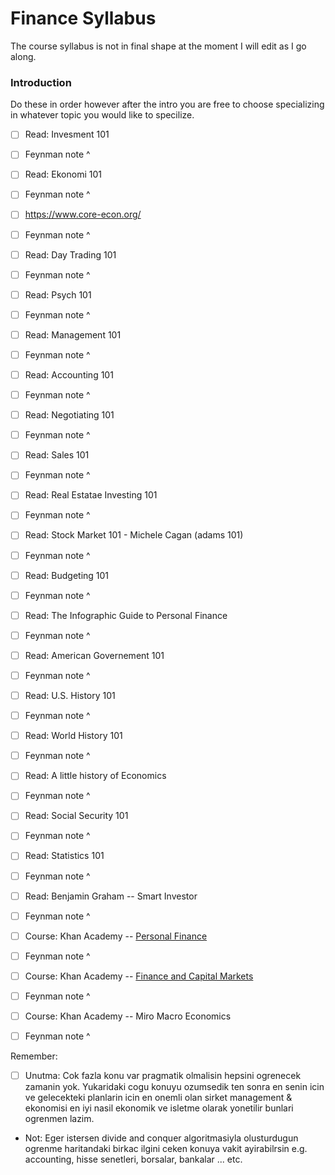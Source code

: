 # Finance Syllabus

The course syllabus is not in final shape at the moment I will edit as I go along.

### Introduction

Do these in order however after the intro you are free to choose specializing in whatever topic you would like to specilize.

- [ ] Read: Invesment 101 
- [ ] Feynman note ^
- [ ] Read: Ekonomi 101 
- [ ] Feynman note ^
- [ ] https://www.core-econ.org/
- [ ] Feynman note ^
- [ ] Read: Day Trading 101 
- [ ] Feynman note ^
- [ ] Read: Psych 101 
- [ ] Feynman note ^
- [ ] Read: Management 101 
- [ ] Feynman note ^
- [ ] Read: Accounting 101 
- [ ] Feynman note ^
- [ ] Read: Negotiating 101 
- [ ] Feynman note ^
- [ ] Read: Sales 101
- [ ] Feynman note ^
- [ ] Read: Real Estatae Investing 101 
- [ ] Feynman note ^
- [ ] Read: Stock Market 101 - Michele Cagan (adams 101)
- [ ] Feynman note ^
- [ ] Read: Budgeting 101 
- [ ] Feynman note ^
- [ ] Read: The Infographic Guide to Personal Finance 
- [ ] Feynman note ^
- [ ] Read: American Governement 101
- [ ] Feynman note ^
- [ ] Read: U.S. History 101
- [ ] Feynman note ^
- [ ] Read: World History 101
- [ ] Feynman note ^
- [ ] Read: A little history of Economics
- [ ] Feynman note ^
- [ ] Read: Social Security 101
- [ ] Feynman note ^
- [ ] Read: Statistics 101 
- [ ] Feynman note ^
- [ ] Read: Benjamin Graham -- Smart Investor
- [ ] Feynman note ^
- [ ] Course: Khan Academy -- [Personal Finance](https://www.khanacademy.org/college-careers-more/personal-finance)
- [ ] Feynman note ^
- [ ] Course: Khan Academy -- [Finance and Capital Markets](https://www.khanacademy.org/economics-finance-domain/core-finance)
- [ ] Feynman note ^
- [ ] Course: Khan Academy -- Miro Macro Economics
- [ ] Feynman note ^


Remember:

- [ ] Unutma: Cok fazla konu var pragmatik olmalisin hepsini ogrenecek zamanin yok. Yukaridaki cogu konuyu ozumsedik ten sonra en senin icin ve gelecekteki planlarin icin en onemli olan sirket management & ekonomisi en iyi nasil ekonomik ve isletme olarak yonetilir bunlari ogrenmen lazim.

- Not: Eger istersen divide and conquer algoritmasiyla olusturdugun ogrenme haritandaki birkac ilgini ceken konuya vakit ayirabilrsin e.g. accounting, hisse senetleri, borsalar, bankalar ... etc.
